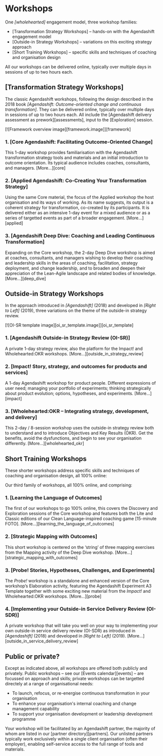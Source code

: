 # Workshops

One *[wholehearted]* engagement model, three workshop families:

  * [Transformation Strategy Workshops] – hands-on with the Agendashift engagement model
  * [Outside-in Strategy Workshops] – variations on this exciting strategy approach
  * [Short Training Workshops] – specific skills and techniques of coaching and organisation design

All our workshops can be delivered online, typically over multiple days in sessions of up to two hours each.

## [Transformation Strategy Workshops]

The classic Agendashift workshops, following the design described in the 2018 book *[Agendashift: Outcome-oriented change and continuous transformation]*. They can be delivered online, typically over multiple days in sessions of up to two hours each. All include the [Agendashift delivery assessment as prework][assessments], input to the [Exploration] session.

[![Framework overview image][framework.image]][framework]

### 1. [Core Agendashift: Facilitating Outcome-Oriented Change]

This 1-day workshop provides familiarisation with the Agendashift transformation strategy tools and materials and an initial introduction to outcome orientation. Its typical audience includes coaches, consultants, and managers. [More...][core]

### 2. [Applied Agendashift: Co-Creating Your Transformation Strategy]

Using the same Core material, the focus of the Applied workshop the host organisation and its ways of working. As its name suggests, its output is a coherent strategy for transformation, co-created by its participants. It is delivered either as an intensive 1-day event for a mixed audience or as a series of targetted events as part of a broader engagement. [More...][applied]

### 3. [Agendashift Deep Dive: Coaching and Leading Continuous Transformation]

Expanding on the Core workshop, the 2-day Deep Dive workshop is aimed at coaches, consultants, and managers wishing to develop their coaching and leadership skills in the areas of coaching, facilitation, strategy deployment, and change leadership, and to broaden and deepen their appreciation of the Lean-Agile landscape and related bodies of knowledge. [More...][deep_dive]


## Outside-in Strategy Workshops

In the approach introduced in *[Agendashift]* (2018) and developed in *[Right to Left]* (2019), three variations on the theme of the outside-in strategy review.

[![OI-SR template image][oi_sr_template.image]][oi_sr_template]

### 1. [Agendashift Outside-in Strategy Review (OI-SR)]

A private 1-day strategy review, also the platform for the Impact! and Wholehearted:OKR workshops. [More...][outside_in_strategy_review]

### 2. [Impact! Story, strategy, and outcomes for products and services]

A 1-day Agendashift workshop for product people. Different expressions of user need; managing your portfolio of experiments; thinking strategically about product evolution; options, hypotheses, and experiments. [More...][impact]

### 3. [Wholehearted:OKR – Integrating strategy, development, and delivery]

This 2-day / 8-session workshop uses the outside-in strategy review both to understand and to introduce Objectives and Key Results (OKR). Get the benefits, avoid the dysfunctions, and begin to see your organisation differently. [More...][wholehearted_okr]


## Short Training Workshops

These shorter workshops address specific skills and techniques of coaching and organisation design, all 100% online:

Our third family of workshops, all 100% online, and comprising:

### 1. [Learning the Language of Outcomes]

The first of our workshops to go 100% online, this covers the Discovery and Exploration sessions of the Core workshop and features both the Lite and Classic editions of our Clean Language-inspired coaching game [15-minute FOTO]. [More...][learning_the_language_of_outcomes]

### 2. [Strategic Mapping with Outcomes]

This short workshop is centered on the ‘string’ of three mapping exercises from the Mapping activity of the Deep Dive workshop. [More...][strategic_mapping_with_outcomes]

### 3. [Probe! Stories, Hypotheses, Challenges, and Experiments]

The *Probe!* workshop is a standalone and enhanced version of the Core workshop’s Elaboration activity, featuring the Agendashift Experiment A3 Template together with some exciting new material from the *Impact!* and Wholehearted:OKR workshops. [More...][probe]

### 4. [Implementing your Outside-in Service Delivery Review (OI-SDR)]

A private workshop that will take you well on your way to implementing your own outside-in service delivery review (OI-SDR) as introduced in *[Agendashift]* (2018) and developed in *[Right to Left]* (2019). [More...][outside_in_service_delivery_review]


## Public or private?

Except as indicated above, all workshops are offered both publicly and privately. Public workshops – see our [Events calendar][events] – are focussed on approach and skills; private workshops can be targetted directely at a range of organisational needs:

  * To launch, refocus, or re-energise continuous transformation in your organisation
  * To enhance your organisation's internal coaching and change management capability
  * To support your organisation development or leadership development programme

Your workshop will be facilitated by an Agendashift partner, the majority of whom are listed in our [partner directory][partners]. Our unlisted partners typically work exclusively within a single client organisation (often their employer), enabling self-service access to the full range of tools and materials.
